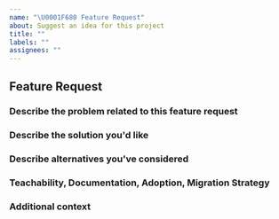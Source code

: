 ```yaml
---
name: "\U0001F680 Feature Request"
about: Suggest an idea for this project
title: ""
labels: ""
assignees: ""
---
```


## Feature Request

### Describe the problem related to this feature request

<!--
  A clear and concise description of what the problem is.
  E.g. I'm always frustrated when [...]
-->

### Describe the solution you'd like

<!--
  A clear and concise description of what you want to happen.
-->

### Describe alternatives you've considered

<!--
  A clear and concise description of any alternative solutions or features you've considered.
-->

### Teachability, Documentation, Adoption, Migration Strategy

<!--
  If you can, explain how users will be able to use this and possibly write out a version the docs.
  Maybe a screenshot or design?
-->

### Additional context

<!--
  Add any other context or screenshots about the feature request here.
-->
